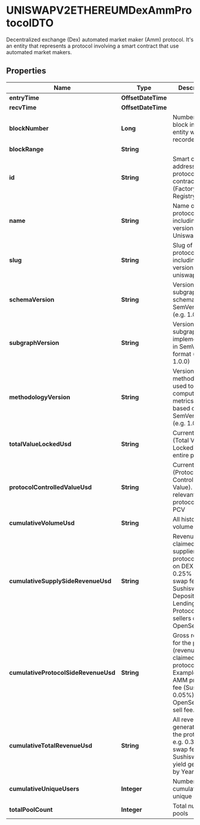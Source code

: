 

# UNISWAPV2ETHEREUMDexAmmProtocolDTO

 Decentralized exchange (Dex) automated market maker (Amm) protocol. It's an entity that represents a protocol involving a smart contract that use automated market makers.

## Properties

| Name | Type | Description | Notes |
|------------ | ------------- | ------------- | -------------|
|**entryTime** | **OffsetDateTime** |  |  [optional] |
|**recvTime** | **OffsetDateTime** |  |  [optional] |
|**blockNumber** | **Long** | Number of block in which entity was recorded. |  [optional] |
|**blockRange** | **String** |  |  [optional] |
|**id** | **String** | Smart contract address of the protocol&#39;s main contract (Factory, Registry, etc) |  [optional] |
|**name** | **String** | Name of the protocol, including version. e.g. Uniswap v3 |  [optional] |
|**slug** | **String** | Slug of protocol, including version. e.g. uniswap-v3 |  [optional] |
|**schemaVersion** | **String** |  Version of the subgraph schema, in SemVer format (e.g. 1.0.0) |  [optional] |
|**subgraphVersion** | **String** | Version of the subgraph implementation, in SemVer format (e.g. 1.0.0) |  [optional] |
|**methodologyVersion** | **String** | Version of the methodology used to compute metrics, loosely based on SemVer format (e.g. 1.0.0) |  [optional] |
|**totalValueLockedUsd** | **String** | Current TVL (Total Value Locked) of the entire protocol |  [optional] |
|**protocolControlledValueUsd** | **String** | Current PCV (Protocol Controlled Value). Only relevant for protocols with PCV |  [optional] |
|**cumulativeVolumeUsd** | **String** | All historical volume in USD |  [optional] |
|**cumulativeSupplySideRevenueUsd** | **String** | Revenue claimed by suppliers to the protocol. LPs on DEXs (e.g. 0.25% of the swap fee in Sushiswap). Depositors on Lending Protocols. NFT sellers on OpenSea. |  [optional] |
|**cumulativeProtocolSideRevenueUsd** | **String** | Gross revenue for the protocol (revenue claimed by protocol). Examples: AMM protocol fee (Sushi’s 0.05%). OpenSea 10% sell fee. |  [optional] |
|**cumulativeTotalRevenueUsd** | **String** | All revenue generated by the protocol. e.g. 0.30% of swap fee in Sushiswap, all yield generated by Yearn. |  [optional] |
|**cumulativeUniqueUsers** | **Integer** | Number of cumulative unique users |  [optional] |
|**totalPoolCount** | **Integer** | Total number of pools |  [optional] |



